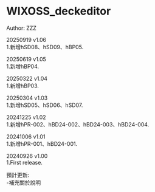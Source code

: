 # WIXOSS_deckeditor  
   
Author: ZZZ  
  
20250919 v1.06  
1.新增hSD08、hSD09、hBP05.  
  
20250619 v1.05  
1.新增hBP04.  
    
20250322 v1.04  
1.新增hBP03.  
  
20250304 v1.03  
1.新增hSD05、hSD06、hSD07.  

20241225 v1.02  
1.新增hPR-002、hBD24-002、hBD24-003、hBD24-004.  
  
20241006 v1.01  
1.新增hPR-001、hBD24-001.  

20240926 v1.00  
1.First release.  
  
預計更新:  
-補充關於說明  